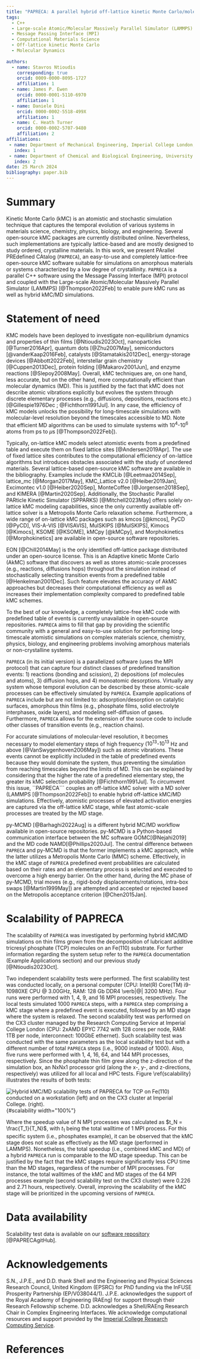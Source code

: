 ```yaml
---
title: "PAPRECA: A parallel hybrid off-lattice kinetic Monte Carlo/molecular dynamics simulator"
tags:
  - C++
  - Large-scale Atomic/Molecular Massively Parallel Simulator (LAMMPS)
  - Message Passing Interface (MPI)
  - Computational Materials Science
  - Off-lattice kinetic Monte Carlo
  - Molecular Dynamics
  
authors:
  - name: Stavros Ntioudis
    corresponding: true
    orcid: 0009-0000-8095-1727
    affiliation: 1
  - name: James P. Ewen
    orcid: 0000-0001-5110-6970
    affiliation: 1
  - name: Daniele Dini
    orcid: 0000-0002-5518-499X
    affiliation: 1
  - name: C. Heath Turner
    orcid: 0000-0002-5707-9480
    affiliation: 2
affiliations:
 - name: Department of Mechanical Engineering, Imperial College London, London, SW7 2BX, United Kingdom
   index: 1
 - name: Department of Chemical and Biological Engineering, University of Alabama, Tuscaloosa, Alabama 35487, United States of America
   index: 2
date: 25 March 2024
bibliography: paper.bib
---
```


# Summary

Kinetic Monte Carlo (kMC) is an atomistic and stochastic simulation technique that captures the temporal evolution of various systems in materials science, chemistry, physics, biology, and engineering. Several open-source kMC packages are currently distributed online. Nevertheless, such implementations are typically lattice-based and are mostly designed to study ordered, crystalline materials. In this work, we present PArallel PREdefined CAtalog (```PAPRECA```), an easy-to-use and completely lattice-free open-source kMC software suitable for simulations on amorphous materials or systems characterized by a low degree of crystallinity. ```PAPRECA``` is a parallel C++ software using the Message Passing Interface (MPI) protocol and coupled with the Large-scale Atomic/Molecular Massively Parallel Simulator (LAMMPS) [@Thompson2022Feb] to enable pure kMC runs as well as hybrid kMC/MD simulations.

# Statement of need

KMC models have been deployed to investigate non-equilibrium dynamics and properties of thin films [@Ntioudis2023Oct], nanoparticles [@Turner2016Apr], quantum dots [@Zhu2007May], semiconductors [@vanderKaap2016Feb], catalysts [@Stamatakis2012Dec], energy-storage devices [@Abbott2022Feb], interstellar grain chemistry [@Cuppen2013Dec], protein folding [@Makarov2001Jun], and enzyme reactions [@Slepoy2008May]. Overall, kMC techniques are, on one hand, less accurate, but on the other hand, more computationally efficient than molecular dynamics (MD). This is justified by the fact that kMC does not describe atomic vibrations explicitly but evolves the system through discrete elementary processes (e.g., diffusions, depositions, reactions etc.) [@Gillespie1976Dec ; @Fichthorn1991Jul]. In any case, the efficiency of kMC models unlocks the possibility for long-timescale simulations with molecular-level resolution beyond the timescales accessible to MD. Note that efficient MD algorithms can be used to simulate systems with $10^{4}$-$10^{6}$ atoms from ps to $\mu$s [@Thompson2022Feb]).

Typically, on-lattice kMC models select atomistic events from a predefined table and execute them on fixed lattice sites [@Andersen2019Apr]. The use of fixed lattice sites contributes to the computational efficiency of on-lattice algorithms but introduces obstacles associated with the study of unordered materials.
Several lattice-based open-source kMC software are available in the bibliography. Examples include the KMCLib [@Leetmaa2014Sep], lattice_mc [@Morgan2017May], KMC_Lattice v2.0 [@Heiber2019Jan], Excimontec v1.0 [@Heiber2020Sep], MonteCoffee [@Jorgensen2018Sep], and KIMERA [@Martin2020Sep]. Additionally, the Stochastic Parallel PARticle Kinetic Simulator (SPPARKS) [@Mitchell2023May] offers solely on-lattice kMC modeling capabilities, since the only currently available off-lattice solver is a Metropolis Monte Carlo relaxation scheme. Furthermore, a wide range of on-lattice kMC packages such as kmcos [@kmcos], PyCD [@PyCD], VIS-A-VIS [@VISAVIS], MulSKIPS [@MulSKIPS], Kimocs [@Kimocs], KSOME [@KSOME], kMCpy [@kMCpy], and Morphokinetics [@Morphokinetics] are available in open-source software repositories.

EON [@Chill2014May] is the only identified off-lattice package distributed under an open-source license. This is an Adaptive kinetic Monte Carlo (AkMC) software that discovers as well as stores atomic-scale processes (e.g., reactions, diffusions hops) throughout the simulation instead of stochastically selecting transition events from a predefined table [@Henkelman2001Dec]. Such feature elevates the accuracy of AkMC approaches but decreases their computational efficiency as well as increases their implementation complexity compared to predefined table kMC schemes.

To the best of our knowledge, a completely lattice-free kMC code with predefined table of events is currently unavailable in open-source repositories. ```PAPRECA``` aims to fill that gap by providing the scientific community with a general and easy-to-use solution for performing long-timescale atomistic simulations on complex materials science, chemistry, physics, biology, and engineering problems involving amorphous materials or non-crystalline systems.

```PAPRECA``` (in its initial version) is a parallelized software (uses the MPI protocol) that can capture four distinct classes of predefined transition events: 1) reactions (bonding and scission), 2) depositions (of molecules and atoms), 3) diffusion hops, and 4) monoatomic desorptions. Virtually any system whose temporal evolution can be described by these atomic-scale processes can be effectively simulated by ```PAPRECA```. Example applications of ```PAPRECA``` include but are not limited to: adsorption/desorption on catalytic surfaces, amorphous thin films (e.g., phosphate films, solid electrolyte interphases, oxide layers), and modeling self-diffusion of gases. Furthermore, ```PAPRECA``` allows for the extension of the source code to include other classes of transition events (e.g., reaction chains). 

For accurate simulations of molecular-level resolution, it becomes necessary to model elementary steps of high frequency ($10^{13}$-$10^{13}$ Hz and above [@VanSwygenhoven2006May]) such as atomic vibrations. These events cannot be explicitly included in the table of predefined events because they would dominate the system, thus preventing the simulation from reaching timescales beyond the limits of MD. This can be explained by considering that the higher the rate of a predefined elementary step, the greater its kMC selection probability [@Fichthorn1991Jul]. To circumvent this issue, ``PAPRECA``` couples an off-lattice kMC solver with a MD solver (LAMMPS [@Thompson2022Feb]) to enable hybrid off-lattice kMC/MD simulations. Effectively, atomistic processes of elevated activation energies are captured via the off-lattice kMC stage, while fast atomic-scale processes are treated by the MD stage.

py-MCMD [@Barhaghi2022Aug] is a different hybrid MC/MD workflow available in open-source repositories. py-MCMD is a Python-based communication interface between the MC software GOMC[@Nejahi2019] and the MD code NAMD[@Phillips2020Jul]. The central difference between ```PAPRECA``` and py-MCMD is that the former implements a kMC approach, while the latter utilizes a Metropolis Monte Carlo (MMC) scheme. Effectively, in the kMC stage of ```PAPRECA``` predefined event probabilities are calculated based on their rates and an elementary process is selected and executed to overcome a high energy barrier. On the other hand, during the MC phase of py-MCMD, trial moves (e.g., rigid-body displacements/rotations, intra-box swaps [@Martin1999May]) are attempted and accepted or rejected based on the Metropolis acceptance criterion [@Chen2015Jan].

# Scalability of PAPRECA

The scalability of ```PAPRECA``` was investigated by performing hybrid kMC/MD simulations on thin films grown from the decomposition of lubricant additive tricresyl phosphate (TCP) molecules on an Fe(110) substrate. For further information regarding the system setup refer to the ```PAPRECA``` documentation (Example Applications section) and our previous study [@Ntioudis2023Oct]. 

Two independent scalability tests were performed. The first scalability test was conducted locally, on a personal computer (CPU: Intel(R) Core(TM) i9-10980XE CPU @ 3.00GHz, RAM: 128 Gb DDR4 \verb|@| 3200 MHz). Four runs were performed with 1, 4, 9, and 16 MPI processes, respectively. The local tests simulated 1000 ```PAPRECA``` steps, with a ```PAPRECA``` step comprising a kMC stage where a predefined event is executed, followed by an MD stage where the system is relaxed. The second scalability test was performed on the CX3 cluster managed by the Research Computing Service at Imperial College London (CPU: 2xAMD EPYC 7742 with 128 cores per node, RAM: 1TB per node, interconnect: 100GbE ethernet). Such scalability test was conducted with the same parameters as the local scalability test but with a different number of total ```PAPRECA``` steps (i.e., 9000 instead of 1000). Also, five runs were performed with 1, 4, 16, 64, and 144 MPI processes, respectively. Since the phosphate thin film grew along the z-direction of the simulation box, an NxNx1 processor grid (along the x-, y-, and z-directions, respectively) was utilized for all local and HPC tests. Figure \ref{scalability} illustrates the results of both tests: 

![Hybrid kMC/MD scalability tests of PAPRECA for TCP on Fe(110) conducted on a workstation (left) and on the CX3 cluster at Imperial College. (right).](./scalability.jpg){#scalability width="100%"}


Where the speedup value of N MPI processes was calculated as $t_N = \frac{T_1}{T_N}$, with $t_1$ being the total walltime of 1 MPI process. For this specific system (i.e., phosphates example), it can be observed that the kMC stage does not scale as effectively as the MD stage (performed in LAMMPS). Nonetheless, the total speedup (i.e., combined kMC and MD) of a hybrid ```PAPRECA``` run is comparable to the MD stage speedup. This can be justified by the fact that the kMC stages require significantly less CPU time than the MD stages, regardless of the number of MPI processes. For instance, the total walltimes of the kMC and MD stages of the
64 MPI processes example (second scalability test on the CX3 cluster) were 0.226 and 2.71 hours, respectively. Overall, improving the scalability of the kMC stage will be prioritized in the upcoming versions of ```PAPRECA```.

# Data availability

Scalability test data is available on our [software repository](https://github.com/sntioudis/papreca/tree/main/Examples/Phosphate%20Film%20Growth%20from%20TCP%20on%20Fe110/scalability_data) [@PAPRECAgitHub].

# Acknowledgements

S.N., J.P.E., and D.D. thank Shell and the Engineering and Physical Sciences Research Council, United Kingdom (EPSRC) for PhD funding via the InFUSE Prosperity Partnership (EP/V038044/1).
J.P.E. acknowledges the support of the Royal Academy of Engineering (RAEng) for support through their Research Fellowship scheme. 
D.D. acknowledges a Shell/RAEng Research Chair in Complex Engineering Interfaces.
We acknowledge computational resources and support provided by the [Imperial College Research Computing Service](http://doi.org/10.14469/hpc/2232).

# References
